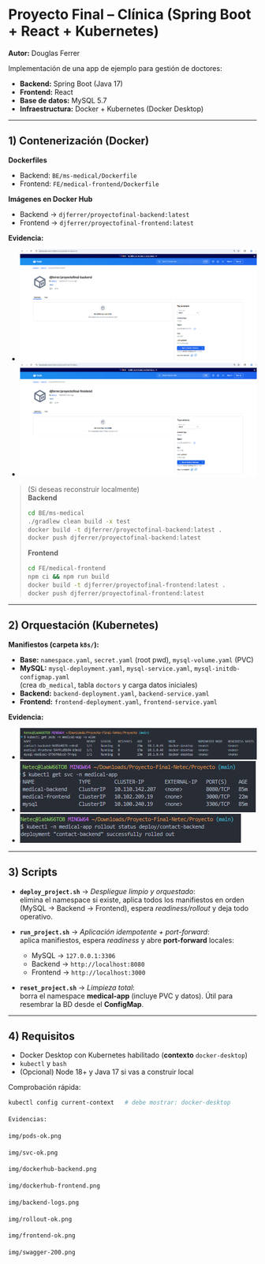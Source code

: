 # Proyecto Final – Clínica (Spring Boot + React + Kubernetes)
**Autor:** Douglas Ferrer

Implementación de una app de ejemplo para gestión de doctores:
- **Backend:** Spring Boot (Java 17)
- **Frontend:** React
- **Base de datos:** MySQL 5.7
- **Infraestructura:** Docker + Kubernetes (Docker Desktop)

---

## 1) Contenerización (Docker)

**Dockerfiles**
- Backend: `BE/ms-medical/Dockerfile`
- Frontend: `FE/medical-frontend/Dockerfile`

**Imágenes en Docker Hub**
- Backend → `djferrer/proyectofinal-backend:latest`
- Frontend → `djferrer/proyectofinal-frontend:latest`

**Evidencia:**
- ![Docker Hub – Backend](img/dockerhub-backend.png)
- ![Docker Hub – Frontend](img/dockerhub-frontend.png)

> (Si deseas reconstruir localmente)  
> **Backend**
> ```bash
> cd BE/ms-medical
> ./gradlew clean build -x test
> docker build -t djferrer/proyectofinal-backend:latest .
> docker push djferrer/proyectofinal-backend:latest
> ```
> **Frontend**
> ```bash
> cd FE/medical-frontend
> npm ci && npm run build
> docker build -t djferrer/proyectofinal-frontend:latest .
> docker push djferrer/proyectofinal-frontend:latest
> ```

---

## 2) Orquestación (Kubernetes)

**Manifiestos (carpeta `k8s/`):**
- **Base:** `namespace.yaml`, `secret.yaml` (root pwd), `mysql-volume.yaml` (PVC)
- **MySQL:** `mysql-deployment.yaml`, `mysql-service.yaml`, `mysql-initdb-configmap.yaml`  
  (crea `db_medical`, tabla `doctors` y carga datos iniciales)
- **Backend:** `backend-deployment.yaml`, `backend-service.yaml`
- **Frontend:** `frontend-deployment.yaml`, `frontend-service.yaml`

**Evidencia:**
- ![Pods OK](img/pods-ok.png)
- ![Services OK](img/svc-ok.png)
- ![Rollout OK](img/rollout-ok.png)

---

## 3) Scripts

- **`deploy_project.sh`** → *Despliegue limpio y orquestado*:  
  elimina el namespace si existe, aplica todos los manifiestos en orden (MySQL → Backend → Frontend), espera *readiness/rollout* y deja todo operativo.

- **`run_project.sh`** → *Aplicación idempotente + port-forward*:  
  aplica manifiestos, espera *readiness* y abre **port-forward** locales:
  - MySQL → `127.0.0.1:3306`
  - Backend → `http://localhost:8080`
  - Frontend → `http://localhost:3000`

- **`reset_project.sh`** → *Limpieza total*:  
  borra el namespace **medical-app** (incluye PVC y datos). Útil para resembrar la BD desde el **ConfigMap**.

---

## 4) Requisitos

- Docker Desktop con Kubernetes habilitado (**contexto** `docker-desktop`)
- `kubectl` y `bash`
- (Opcional) Node 18+ y Java 17 si vas a construir local

Comprobación rápida:
```bash
kubectl config current-context   # debe mostrar: docker-desktop

Evidencias:

img/pods-ok.png

img/svc-ok.png

img/dockerhub-backend.png

img/dockerhub-frontend.png

img/backend-logs.png

img/rollout-ok.png

img/frontend-ok.png

img/swagger-200.png